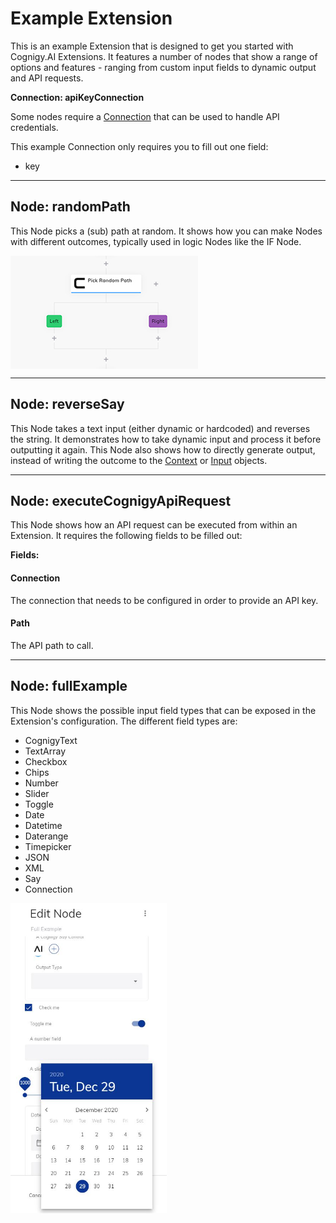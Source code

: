 # Example Extension

This is an example Extension that is designed to get you started with Cognigy.AI Extensions. It features a number of nodes that show a range of options and features - ranging from custom input fields to dynamic output and API requests. 

**Connection: apiKeyConnection**

Some nodes require a [Connection](https://docs.cognigy.com/docs/connections) that can be used to handle API credentials. 

This example Connection only requires you to fill out one field:
- key

----
## Node: randomPath

This Node picks a (sub) path at random. It shows how you can make Nodes with different outcomes, typically used in logic Nodes like the IF Node. 

<img align="center" width="300" height="181" src="https://github.com/Cognigy/Extensions/blob/master/docs/images/random-path.jpg">

----
## Node: reverseSay

This Node takes a text input (either dynamic or hardcoded) and reverses the string. It demonstrates how to take dynamic input and process it before outputting it again. This Node also shows how to directly generate output, instead of writing the outcome to the [Context](https://docs.cognigy.com/docs/context) or [Input](https://docs.cognigy.com/docs/input) objects. 

----
## Node: executeCognigyApiRequest
This Node shows how an API request can be executed from within an Extension. 
It requires the following fields to be filled out:

**Fields:**
#### Connection
The connection that needs to be configured in order to provide an API key. 

#### Path
The API path to call.


----

## Node: fullExample
This Node shows the possible input field types that can be exposed in the Extension's configuration. The different field types are:

- CognigyText
- TextArray
- Checkbox
- Chips
- Number
- Slider
- Toggle
- Date
- Datetime
- Daterange
- Timepicker
- JSON
- XML
- Say
- Connection


<img align="center" width="250" height="496" src="https://github.com/Cognigy/Extensions/blob/master/docs/images/input-fields.JPG">


